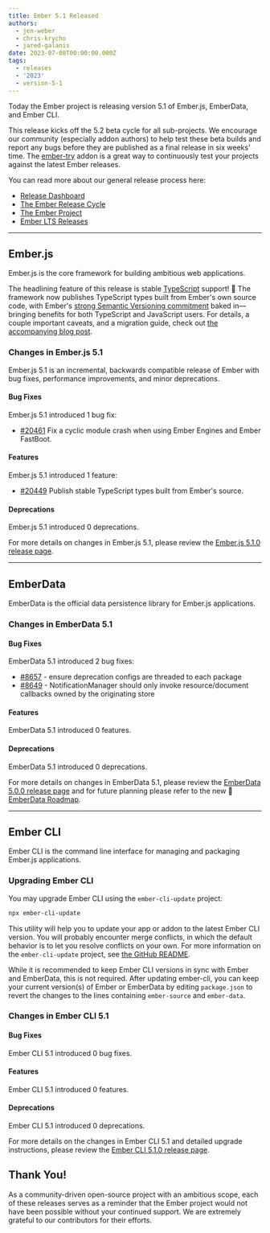```yaml
---
title: Ember 5.1 Released
authors:
  - jen-weber
  - chris-krycho
  - jared-galanis
date: 2023-07-08T00:00:00.000Z
tags:
  - releases
  - '2023'
  - version-5-1
---
```


Today the Ember project is releasing version 5.1 of Ember.js, EmberData, and Ember CLI.

This release kicks off the 5.2 beta cycle for all sub-projects. We encourage our community (especially addon authors) to help test these beta builds and report any bugs before they are published as a final release in six weeks' time. The [ember-try](https://github.com/ember-cli/ember-try) addon is a great way to continuously test your projects against the latest Ember releases.

You can read more about our general release process here:

- [Release Dashboard](http://emberjs.com/releases/)
- [The Ember Release Cycle](https://blog.emberjs.com/new-ember-release-process/)
- [The Ember Project](https://blog.emberjs.com/ember-project-at-2-0/)
- [Ember LTS Releases](https://blog.emberjs.com/announcing-embers-first-lts/)

---

## Ember.js

Ember.js is the core framework for building ambitious web applications.

The headlining feature of this release is stable [TypeScript](https://www.typescriptlang.org) support! 🎉 The framework now publishes TypeScript types built from Ember's own source code, with Ember's [strong Semantic Versioning commitment](https://emberjs.com/releases/) baked in—bringing benefits for both TypeScript and JavaScript users. For details, a couple important caveats, and a migration guide, check out [the accompanying blog post][stable-ember-types].

[stable-ember-types]: https://blog.emberjs.com/stable-typescript-types-in-ember-5-1

### Changes in Ember.js 5.1

Ember.js 5.1 is an incremental, backwards compatible release of Ember with bug fixes, performance improvements, and minor deprecations.

#### Bug Fixes

Ember.js 5.1 introduced 1 bug fix:

- [#20461](https://github.com/emberjs/ember.js/pull/20461) Fix a cyclic module crash when using Ember Engines and Ember FastBoot.

#### Features

Ember.js 5.1 introduced 1 feature:

- [#20449](https://github.com/emberjs/ember.js/pull/20449) Publish stable TypeScript types built from Ember's source.

#### Deprecations

Ember.js 5.1 introduced 0 deprecations.

<!-- Block end -->

For more details on changes in Ember.js 5.1, please review the [Ember.js 5.1.0 release page](https://github.com/emberjs/ember.js/releases/tag/v5.1.0).

---

## EmberData

EmberData is the official data persistence library for Ember.js applications.

### Changes in EmberData 5.1

#### Bug Fixes

EmberData 5.1 introduced 2 bug fixes:

  * [#8657](https://github.com/emberjs/data/pull/8657) - ensure deprecation configs are threaded to each package
  * [#8649](https://github.com/emberjs/data/pull/8649) - NotificationManager should only invoke resource/document callbacks owned by the originating store

#### Features

EmberData 5.1 introduced 0 features.

#### Deprecations

EmberData 5.1 introduced 0 deprecations.

For more details on changes in EmberData 5.1, please review the
[EmberData 5.0.0 release page](https://github.com/emberjs/data/releases/tag/v5.1.0) and for future planning please refer to the new 🎉 [EmberData Roadmap](https://github.com/emberjs/data/blob/main/ROADMAP.md).

---

## Ember CLI

Ember CLI is the command line interface for managing and packaging Ember.js applications.

### Upgrading Ember CLI

You may upgrade Ember CLI using the `ember-cli-update` project:

```bash
npx ember-cli-update
```

This utility will help you to update your app or addon to the latest Ember CLI version. You will probably encounter merge conflicts, in which the default behavior is to let you resolve conflicts on your own. For more information on the `ember-cli-update` project, see [the GitHub README](https://github.com/ember-cli/ember-cli-update).

While it is recommended to keep Ember CLI versions in sync with Ember and EmberData, this is not required. After updating ember-cli, you can keep your current version(s) of Ember or EmberData by editing `package.json` to revert the changes to the lines containing `ember-source` and `ember-data`.

### Changes in Ember CLI 5.1

#### Bug Fixes

Ember CLI 5.1 introduced 0 bug fixes.

#### Features

Ember CLI 5.1 introduced 0 features.

#### Deprecations

Ember CLI 5.1 introduced 0 deprecations.

For more details on the changes in Ember CLI 5.1 and detailed upgrade
instructions, please review the [Ember CLI 5.1.0 release page](https://github.com/ember-cli/ember-cli/releases/tag/v5.1.0).

## Thank You!

As a community-driven open-source project with an ambitious scope, each of these releases serves as a reminder that the Ember project would not have been possible without your continued support. We are extremely grateful to our contributors for their efforts.

